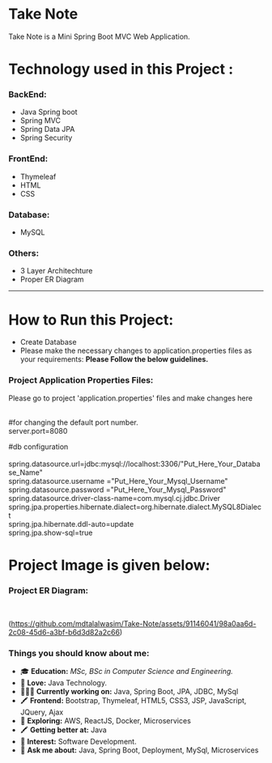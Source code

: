 <h1> Take Note</h1>
Take Note is a Mini Spring Boot MVC Web Application. 

# Technology used in this Project : 
<h3>BackEnd:</h3>

- Java Spring boot
- Spring MVC
- Spring Data JPA
- Spring Security


<h3>FrontEnd:</h3>

- Thymeleaf
- HTML
- CSS

<h3>Database:</h3>

- MySQL
  
  
<h3>Others:</h3>

- 3 Layer Architechture
- Proper ER Diagram


<hr>

<h1>How to Run this Project:</h1>

- Create Database
- Please make the necessary changes to application.properties files as your requirements: <b>Please Follow the below guidelines.</b>



<h3>Project Application Properties Files:</h3>
<p>Please go to project 'application.properties' files and make changes here</p>
<br>#for changing the default port number.
<br>server.port=8080

#db configuration  
<br>spring.datasource.url=jdbc:mysql://localhost:3306/"Put_Here_Your_Database_Name"
<br>spring.datasource.username ="Put_Here_Your_Mysql_Username"
<br>spring.datasource.password ="Put_Here_Your_Mysql_Password"
<br>spring.datasource.driver-class-name=com.mysql.cj.jdbc.Driver
<br>spring.jpa.properties.hibernate.dialect=org.hibernate.dialect.MySQL8Dialect
<br>spring.jpa.hibernate.ddl-auto=update
<br>spring.jpa.show-sql=true



# Project Image is given below:

<h3>Project ER Diagram:</h3><br>  

(https://github.com/mdtalalwasim/Take-Note/assets/91146041/98a0aa6d-2c08-45d6-a3bf-b6d3d82a2c66)




### Things you should know about me:
- 🎓 <b>Education:</b> <i>MSc, BSc in Computer Science and Engineering.</i>
- 💖 <b>Love:</b> Java Technology. 
- 👨🏽‍💻 <b>Currently working on:</b> Java, Spring Boot, JPA, JDBC, MySql
- 🖍 <b>Frontend:</b> Bootstrap, Thymeleaf, HTML5, CSS3, JSP, JavaScript, JQuery, Ajax
- 🤔 <b>Exploring:</b> AWS, ReactJS, Docker, Microservices
- 🖍 <b>Getting better at:</b> Java
- 👀 <b>Interest:</b> Software Development.
- 💬 <b>Ask me about:</b> Java, Spring Boot, Deployment, MySql, Microservices


  
